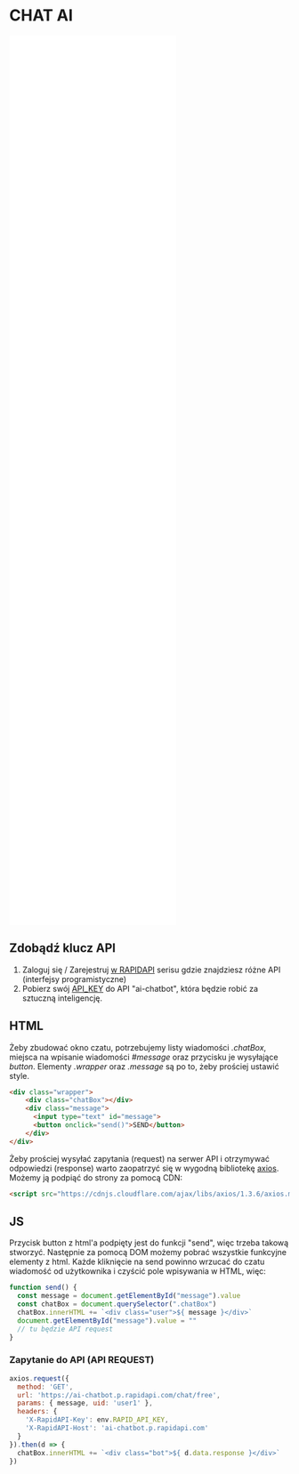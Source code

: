 # CHAT AI

<iframe src="src_html/chatai.html" style="min-height:40vh;border:none;z-index:1;"></iframe>

<!-- [Dokumentacja API](https://platform.openai.com/docs/api-reference/chat/create) -->

<!-- MAYBE THIS: ?
https://rapidapi.com/farish978/api/ai-chatbot/pricing -->

## Zdobądź klucz API
<!-- 1. [Zaloguj się / zarejestruj](https://platform.openai.com/overview) do open AI - producenta chatu GPT -->

<!-- 2. Weź swój API key [stąd](https://platform.openai.com/account/api-keys)
  - Kliknij "Create new secret key" 
  - wpisz "chatbot"
  - Kliknij zielony przycisk "Create secret key" 
  - Skopiuj klucz
-->
1. Zaloguj się / Zarejestruj [w RAPIDAPI](https://rapidapi.com/auth/sign-up?referral=/hub) 
serisu gdzie znajdziesz różne API (interfejsy programistyczne)
2. Pobierz swój [API_KEY](https://rapidapi.com/farish978/api/ai-chatbot/pricing) do API "ai-chatbot", która będzie robić za sztuczną inteligencję.

## HTML 
Żeby zbudować okno czatu, potrzebujemy listy wiadomości *.chatBox*, miejsca na wpisanie wiadomości *#message* oraz przycisku je wysyłające *button*. Elementy *.wrapper* oraz *.message* są po to, żeby prościej ustawić style.
```html
<div class="wrapper">
    <div class="chatBox"></div>
    <div class="message">
      <input type="text" id="message">
      <button onclick="send()">SEND</button>
    </div>
</div>
```

Żeby prościej wysyłać zapytania (request) na serwer API i otrzymywać odpowiedzi (response) warto zaopatrzyć się w wygodną bibliotekę [axios](https://github.com/axios/axios). Możemy ją podpiąć do strony za pomocą CDN:

```html
<script src="https://cdnjs.cloudflare.com/ajax/libs/axios/1.3.6/axios.min.js" integrity="sha512-06NZg89vaTNvnFgFTqi/dJKFadQ6FIglD6Yg1HHWAUtVFFoXli9BZL4q4EO1UTKpOfCfW5ws2Z6gw49Swsilsg==" crossorigin="anonymous" referrerpolicy="no-referrer"></script>
```

## JS 
Przycisk button z html'a podpięty jest do funkcji "send", więc trzeba takową stworzyć. Następnie za pomocą DOM możemy pobrać wszystkie funkcyjne elementy z html. Każde kliknięcie na send powinno wrzucać do czatu wiadomość od użytkownika i czyścić pole wpisywania w HTML, więc:  

```js
function send() {
  const message = document.getElementById("message").value
  const chatBox = document.querySelector(".chatBox")
  chatBox.innerHTML += `<div class="user">${ message }</div>`
  document.getElementById("message").value = ""
  // tu będzie API request
}
```

### Zapytanie do API (API REQUEST)
```js
axios.request({
  method: 'GET',
  url: 'https://ai-chatbot.p.rapidapi.com/chat/free',
  params: { message, uid: 'user1' },
  headers: {
    'X-RapidAPI-Key': env.RAPID_API_KEY,
    'X-RapidAPI-Host': 'ai-chatbot.p.rapidapi.com'
  }
}).then(d => {
  chatBox.innerHTML += `<div class="bot">${ d.data.response }</div>`
})
```